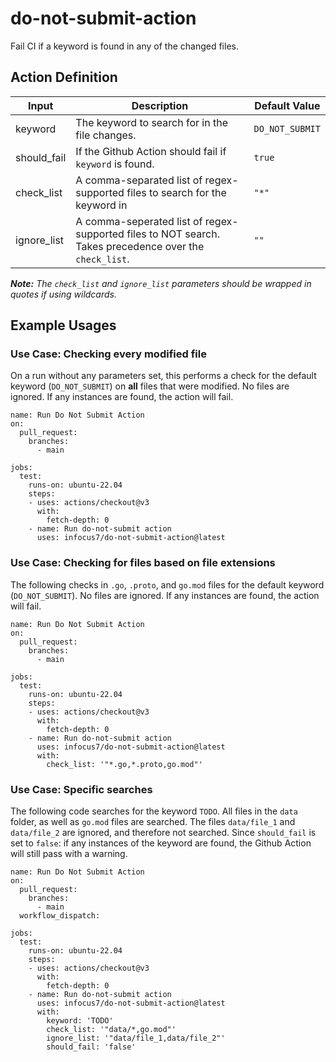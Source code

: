 # do-not-submit-action
Fail CI if a keyword is found in any of the changed files.

## Action Definition

| Input   | Description | Default Value |
|----|----|----|
| keyword  | The keyword to search for in the file changes. | `DO_NOT_SUBMIT` |
| should_fail | If the Github Action should fail if `keyword` is found. | `true` |
| check_list  | A comma-separated list of regex-supported files to search for the keyword in | `"*"` |
| ignore_list | A comma-seperated list of regex-supported files to NOT search. Takes precedence over the `check_list`. | `""` |

_**Note:** The `check_list` and `ignore_list` parameters should be wrapped in quotes if using wildcards._

## Example Usages

### Use Case: Checking every modified file
On a run without any parameters set, this performs a check for the default keyword (`DO_NOT_SUBMIT`) on **all** files that were modified. 
No files are ignored.
If any instances are found, the action will fail.
```
name: Run Do Not Submit Action
on:
  pull_request:
    branches:
      - main

jobs:
  test:
    runs-on: ubuntu-22.04
    steps:
    - uses: actions/checkout@v3
      with:
        fetch-depth: 0
    - name: Run do-not-submit action
      uses: infocus7/do-not-submit-action@latest
```

### Use Case: Checking for files based on file extensions
The following checks in `.go`, `.proto`, and `go.mod` files for the default keyword (`DO_NOT_SUBMIT`). 
No files are ignored.
If any instances are found, the action will fail.
```
name: Run Do Not Submit Action
on:
  pull_request:
    branches:
      - main

jobs:
  test:
    runs-on: ubuntu-22.04
    steps:
    - uses: actions/checkout@v3
      with:
        fetch-depth: 0
    - name: Run do-not-submit action
      uses: infocus7/do-not-submit-action@latest
      with:
        check_list: '"*.go,*.proto,go.mod"'
```


### Use Case: Specific searches
The following code searches for the keyword `TODO`.
All files in the `data` folder, as well as `go.mod` files are searched. 
The files `data/file_1` and `data/file_2` are ignored, and therefore not searched.
Since `should_fail` is set to `false`: if any instances of the keyword are found, the Github Action will still pass with a warning.
```
name: Run Do Not Submit Action
on:
  pull_request:
    branches:
      - main
  workflow_dispatch:

jobs:
  test:
    runs-on: ubuntu-22.04
    steps:
    - uses: actions/checkout@v3
      with:
        fetch-depth: 0
    - name: Run do-not-submit action
      uses: infocus7/do-not-submit-action@latest
      with:
        keyword: 'TODO'
        check_list: '"data/*,go.mod"'
        ignore_list: '"data/file_1,data/file_2"'
        should_fail: 'false'
```
